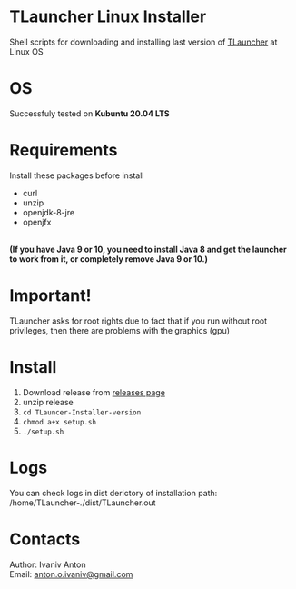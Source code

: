 # TLauncher Linux Installer
Shell scripts for downloading and installing last version of [TLauncher](https://tlauncher.org/) at Linux OS

# OS
  Successfuly tested on <b>Kubuntu 20.04 LTS</b>

# Requirements
Install these packages before install

- curl
- unzip
- openjdk-8-jre 
- openjfx
<br>
<b>(If you have Java 9 or 10, you need to install Java 8 and get the launcher to work from it,
or completely remove Java 9 or 10.)</b>

# Important!
TLauncher asks for root rights due to fact that if you run without root privileges,
then there are problems with the graphics (gpu)

# Install
 1. Download release from [releases page](https://github.com/Korzinkayablok/TLauncer-Installer/releases/)
 2. unzip release
 3. `cd TLauncer-Installer-version`<br> 
 4. `chmod a+x setup.sh`<br>
 5. `./setup.sh`<bt>

# Logs
You can check logs in dist derictory of installation path: /home/TLauncher-*.*/dist/TLauncher.out

# Contacts
Author: Ivaniv Anton 
<br>
Email: anton.o.ivaniv@gmail.com
